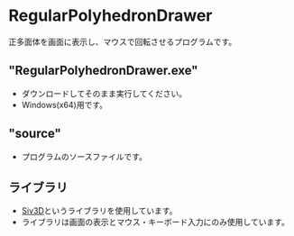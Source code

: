 # RegularPolyhedronDrawer
正多面体を画面に表示し、マウスで回転させるプログラムです。

## "RegularPolyhedronDrawer.exe"
- ダウンロードしてそのまま実行してください。
- Windows(x64)用です。

## "source"
- プログラムのソースファイルです。

## ライブラリ
- [Siv3D](https://siv3d.github.io/ja-jp/)というライブラリを使用しています。
- ライブラリは画面の表示とマウス・キーボード入力にのみ使用しています。
